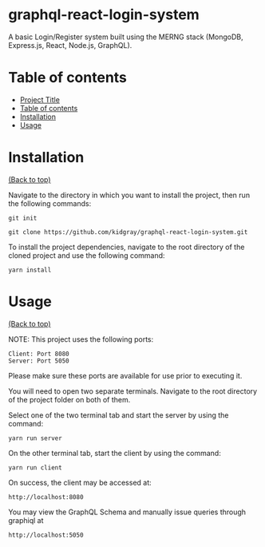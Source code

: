 # graphql-react-login-system

A basic Login/Register system built using the MERNG stack (MongoDB, Express.js, React, Node.js, GraphQL).

# Table of contents
- [Project Title](#project-title)
- [Table of contents](#table-of-contents)
- [Installation](#installation)
- [Usage](#usage)

# Installation
[(Back to top)](#table-of-contents)

Navigate to the directory in which you want to install the project, then run the following commands:

```git init```

```git clone https://github.com/kidgray/graphql-react-login-system.git```

To install the project dependencies, navigate to the root directory of the cloned project and use
the following command:

```yarn install```

# Usage
[(Back to top)](#table-of-contents)

NOTE: This project uses the following ports:

    Client: Port 8080
    Server: Port 5050

Please make sure these ports are available for use prior to executing it.

You will need to open two separate terminals. Navigate to the root directory of the project folder on both of them.

Select one of the two terminal tab and start the server by using the command:

```yarn run server```

On the other terminal tab, start the client by using the command:

```yarn run client```

On success, the client may be accessed at:

    http://localhost:8080

You may view the GraphQL Schema and manually issue queries through graphiql at 

    http://localhost:5050